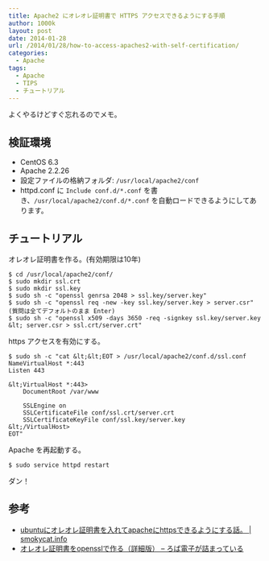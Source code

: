 ```yaml
---
title: Apache2 にオレオレ証明書で HTTPS アクセスできるようにする手順
author: 1000k
layout: post
date: 2014-01-28
url: /2014/01/28/how-to-access-apaches2-with-self-certification/
categories:
  - Apache
tags:
  - Apache
  - TIPS
  - チュートリアル
---
```

よくやるけどすぐ忘れるのでメモ。

## 検証環境

  * CentOS 6.3
  * Apache 2.2.26
  * 設定ファイルの格納フォルダ: `/usr/local/apache2/conf`
  * httpd.conf に `Include conf.d/*.conf` を書き、`/usr/local/apache2/conf.d/*.conf` を自動ロードできるようにしてあります。

<!--more-->

## チュートリアル

オレオレ証明書を作る。(有効期限は10年)

```
$ cd /usr/local/apache2/conf/
$ sudo mkdir ssl.crt
$ sudo mkdir ssl.key
$ sudo sh -c "openssl genrsa 2048 > ssl.key/server.key"
$ sudo sh -c "openssl req -new -key ssl.key/server.key > server.csr"
(質問は全てデフォルトのまま Enter)
$ sudo sh -c "openssl x509 -days 3650 -req -signkey ssl.key/server.key &lt; server.csr > ssl.crt/server.crt"
```


https アクセスを有効にする。

```
$ sudo sh -c "cat &lt;&lt;EOT > /usr/local/apache2/conf.d/ssl.conf
NameVirtualHost *:443
Listen 443

&lt;VirtualHost *:443>
    DocumentRoot /var/www

    SSLEngine on
    SSLCertificateFile conf/ssl.crt/server.crt
    SSLCertificateKeyFile conf/ssl.key/server.key
&lt;/VirtualHost>
EOT"
```


Apache を再起動する。

```
$ sudo service httpd restart
```


ダン！

## 参考

  * <a href="http://smokycat.info/ubuntu/440" onclick="_gaq.push(['_trackEvent', 'outbound-article', 'http://smokycat.info/ubuntu/440', 'ubuntuにオレオレ証明書を入れてapacheにhttpsできるようにする話。 | smokycat.info']);" >ubuntuにオレオレ証明書を入れてapacheにhttpsできるようにする話。 | smokycat.info</a>
  * <a href="http://d.hatena.ne.jp/ozuma/20130511/1368284304" onclick="_gaq.push(['_trackEvent', 'outbound-article', 'http://d.hatena.ne.jp/ozuma/20130511/1368284304', 'オレオレ証明書をopensslで作る（詳細版） &#8211; ろば電子が詰まっている']);" >オレオレ証明書をopensslで作る（詳細版） &#8211; ろば電子が詰まっている</a>